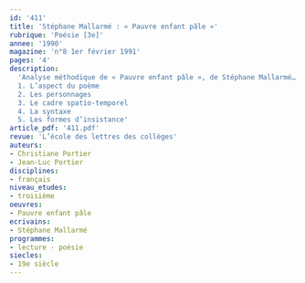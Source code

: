 ```yaml
---
id: '411'
title: 'Stéphane Mallarmé : « Pauvre enfant pâle »'
rubrique: 'Poésie [3e]'
annee: '1990'
magazine: 'n°8 1er février 1991'
pages: '4'
description: 
  'Analyse méthodique de « Pauvre enfant pâle », de Stéphane Mallarmé…
  1. L’aspect du poème
  2. Les personnages
  3. Le cadre spatio-temporel
  4. La syntaxe
  5. Les formes d’insistance'
article_pdf: '411.pdf'
revue: 'L’école des lettres des collèges'
auteurs:
- Christiane Portier
- Jean-Luc Portier
disciplines:
- français
niveau_etudes:
- troisième
oeuvres:
- Pauvre enfant pâle
ecrivains:
- Stéphane Mallarmé
programmes:
- lecture - poésie
siecles:
- 19e siècle
---
```

